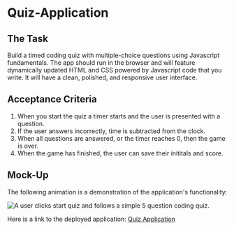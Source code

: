 # Quiz-Application

## The Task ##

Build a timed coding quiz with multiple-choice questions using Javascript fundamentals. The app should run in the browser and will feature dynamically updated HTML and CSS powered by Javascript code that you write. It will have a clean, polished, and responsive user interface.

## Acceptance Criteria ##

1. When you start the quiz a timer starts and the user is presented with a question.
2. If the user answers incorrectly, time is subtracted from the clock.
3. When all questions are answered, or the timer reaches 0, then the game is over.
4. When the game has finished, the user can save their inititals and score.

## Mock-Up ##

The following animation is a demonstration of the application's functionality:

![A user clicks start quiz and follows a simple 5 question coding quiz.](./assets/quiz_app_preview.gif)


Here is a link to the deployed application: [Quiz Application](https://justinkemp10.github.io/Quiz-Application/)
